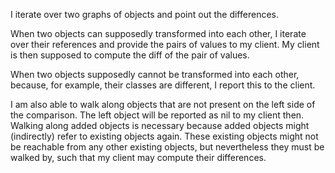 I iterate over two graphs of objects and point out the differences.

When two objects can supposedly transformed into each other, I iterate over their references and provide the pairs of values to my client. My client is then supposed to compute the diff of the pair of values.

When two objects supposedly cannot be transformed into each other, because, for example, their classes are different, I report this to the client.

I am also able to walk along objects that are not present on the left side of the comparison. The left object will be reported as nil to my client then. Walking along added objects is necessary because added objects might (indirectly) refer to existing objects again. These existing objects might not be reachable from any other existing objects, but nevertheless they must be walked by, such that my client may compute their differences.